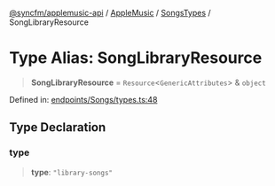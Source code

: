 [@syncfm/applemusic-api](../../../../../../globals.md) / [AppleMusic](../../../index.md) / [SongsTypes](../index.md) / SongLibraryResource

# Type Alias: SongLibraryResource

> **SongLibraryResource** = `Resource`\<`GenericAttributes`\> & `object`

Defined in: [endpoints/Songs/types.ts:48](https://github.com/sync-fm/applemusic-api/blob/a6a8471d4d51a41f6bd8af9d95c8abf0126e10f4/src/endpoints/Songs/types.ts#L48)

## Type Declaration

### type

> **type**: `"library-songs"`
